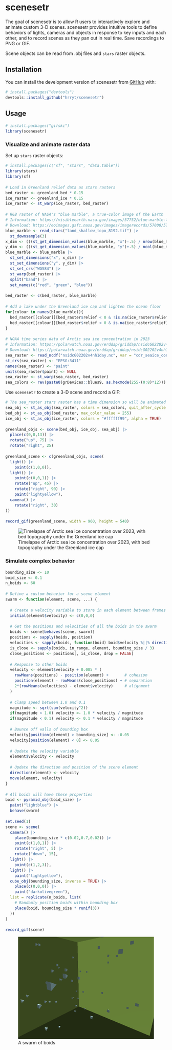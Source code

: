 
<!-- README.md is generated from README.Rmd. Please edit that file -->

# scenesetr

<!-- badges: start -->
<!-- badges: end -->

The goal of scenesetr is to allow R users to interactively explore and
animate custom 3-D scenes. scenesetr provides intuitive tools to define
behaviors of lights, cameras and objects in response to key inputs and
each other, and to record scenes as they pan out in real time. Save
recordings to PNG or GIF.

Scene objects can be read from .obj files and `stars` raster objects.

## Installation

You can install the development version of scenesetr from
[GitHub](https://github.com/) with:

``` r
# install.packages("devtools")
devtools::install_github("hrryt/scenesetr")
```

## Usage

``` r
# install.packages("gifski")
library(scenesetr)
```

### Visualize and animate raster data

Set up `stars` raster objects:

``` r
# install.packages(c("sf", "stars", "data.table"))
library(stars)
library(sf)

# Load in Greenland relief data as stars rasters
bed_raster <- greenland_bed * 0.15
ice_raster <- greenland_ice * 0.15
ice_raster <- st_warp(ice_raster, bed_raster)

# RGB raster of NASA's "blue marble", a true-color image of the Earth
# Information: https://visibleearth.nasa.gov/images/57752/blue-marble-land-surface-shallow-water-and-shaded-topography
# Download: https://eoimages.gsfc.nasa.gov/images/imagerecords/57000/57752/land_shallow_topo_8192.tif
blue_marble <- read_stars("land_shallow_topo_8192.tif") |>
  st_downsample(3)
x_dim <- (((st_get_dimension_values(blue_marble, "x")-.5) / nrow(blue_marble))-.5) * 360
y_dim <- (((st_get_dimension_values(blue_marble, "y")+.5) / ncol(blue_marble))-.5) * 180
blue_marble <- blue_marble |>
  st_set_dimensions("x", x_dim) |>
  st_set_dimensions("y", y_dim) |>
  st_set_crs("WGS84") |>
  st_warp(bed_raster) |>
  split("band") |>
  set_names(c("red", "green", "blue"))

bed_raster <- c(bed_raster, blue_marble)

# Add a lake under the Greenland ice cap and lighten the ocean floor
for(colour in names(blue_marble)){
  bed_raster[[colour]][bed_raster$relief < 0 & !is.na(ice_raster$relief)] <- bed_raster[[colour]][[1,1]]
  bed_raster[[colour]][bed_raster$relief < 0 & is.na(ice_raster$relief)] <- 255-(0.8*(255-bed_raster[[colour]][[1,1]]))
}

# NOAA time series data of Arctic sea ice concentration in 2023
# Information: https://polarwatch.noaa.gov/erddap/griddap/nsidcG02202v4nh1day.graph
# Download: https://polarwatch.noaa.gov/erddap/griddap/nsidcG02202v4nh1day.nc?cdr_seaice_conc[(2023-01-01T00:00:00Z):1:(2024-01-01T00:00:00Z)][(5837500.0):1:(-5337500.0)][(-3837500.0):1:(3737500.0)]
sea_raster <- read_ncdf("nsidcG02202v4nh1day.nc", var = "cdr_seaice_conc")
st_crs(sea_raster) <- "EPSG:3411"
names(sea_raster) <- "paint"
units(sea_raster$paint) <- NULL
sea_raster <- st_warp(sea_raster, bed_raster)
sea_colors <- rev(paste0(grDevices::blues9, as.hexmode(255-(0:8)*12)))
```

Use `scenesetr` to create a 3-D scene and record a GIF:

``` r
# The sea_raster stars raster has a time dimension so will be animated
sea_obj <- st_as_obj(sea_raster, colors = sea_colors, quit_after_cycle = TRUE, alpha = TRUE)
bed_obj <- st_as_obj(bed_raster, max_color_value = 255)
ice_obj <- st_as_obj(ice_raster, colors = "#ffffff99", alpha = TRUE)

greenland_objs <- scene(bed_obj, ice_obj, sea_obj) |>
  place(c(0,0,13)) |>
  rotate("up", 75) |>
  rotate("right", 25)

greenland_scene <- c(greenland_objs, scene(
  light() |> 
    point(c(1,0,0)),
  light() |>
    point(c(0,0,1)) |>
    rotate("up", 45) |>
    rotate("right", 90) |>
    paint("lightyellow"),
  camera() |>
    rotate("right", 30)
))

record_gif(greenland_scene, width = 960, height = 540)
```

<figure>
<img src="man/figures/README-greenland.gif"
alt="Timelapse of Arctic sea ice concentration over 2023, with bed topography under the Greenland ice cap" />
<figcaption aria-hidden="true">Timelapse of Arctic sea ice concentration
over 2023, with bed topography under the Greenland ice cap</figcaption>
</figure>

### Simulate complex behavior

``` r
bounding_size <- 10
boid_size <- 0.1
n_boids <- 60

# Define a custom behavior for a scene element
swarm <- function(element, scene, ...) {
  
  # Create a velocity variable to store in each element between frames
  initial(element$velocity) <- c(0,0,0)
  
  # Get the positions and velocities of all the boids in the swarm
  boids <- scene[behaves(scene, swarm)]
  positions <- sapply(boids, position)
  velocities <- sapply(boids, function(boid) boid$velocity %||% direction(boid))
  is_close <- sapply(boids, in_range, element, bounding_size / 3)
  close_positions <- positions[, is_close, drop = FALSE]
  
  # Response to other boids
  velocity <- element$velocity + 0.005 * (
    rowMeans(positions) - position(element) +       # cohesion
    position(element) - rowMeans(close_positions) + # separation
    2*(rowMeans(velocities) - element$velocity)     # alignment
  )
  
  # Clamp speed between 1.0 and 0.1
  magnitude <- sqrt(sum(velocity^2))
  if(magnitude > 1.0) velocity <- 1.0 * velocity / magnitude
  if(magnitude < 0.1) velocity <- 0.1 * velocity / magnitude
  
  # Bounce off walls of bounding box
  velocity[position(element) > bounding_size] <- -0.05
  velocity[position(element) < 0] <- 0.05
  
  # Update the velocity variable
  element$velocity <- velocity
  
  # Update the direction and position of the scene element
  direction(element) <- velocity
  move(element, velocity)
}

# All boids will have these properties
boid <- pyramid_obj(boid_size) |>
  paint("lightblue") |>
  behave(swarm)

set.seed(1)
scene <- scene(
  camera() |>
    place(bounding_size * c(0.02,0.7,0.02)) |>
    point(c(1,0,1)) |>
    rotate("right", 5) |>
    rotate("down", 15),
  light() |>
    point(c(1,2,3)),
  light() |>
    paint("lightyellow"),
  cube_obj(bounding_size, inverse = TRUE) |>
    place(c(0,0,0)) |>
    paint("darkolivegreen"),
  list = replicate(n_boids, list(
    # Randomly position boids within bounding box
    place(boid, bounding_size * runif(3))
  ))
)

record_gif(scene)
```

<figure>
<img src="man/figures/README-boids.gif" alt="A swarm of boids" />
<figcaption aria-hidden="true">A swarm of boids</figcaption>
</figure>
